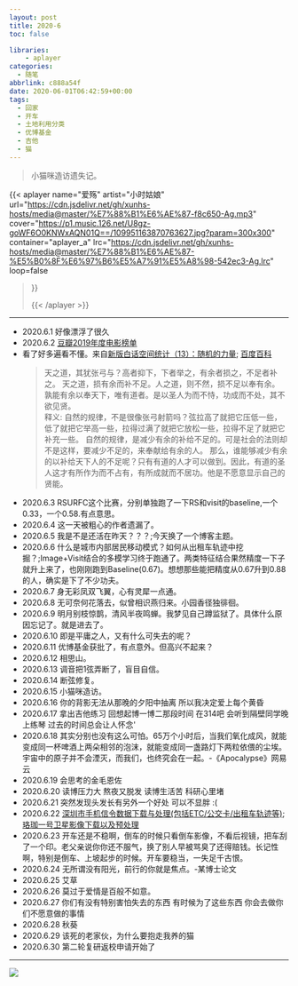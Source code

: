 ```yaml
---
layout: post
title: 2020-6
toc: false

libraries:
    - aplayer
categories:
  - 随笔
abbrlink: c888a54f
date: 2020-06-01T06:42:59+00:00
tags:
  - 回家
  - 开车
  - 土地利用分类
  - 优博基金
  - 吉他
  - 猫
---
```


> 小猫咪造访遗失记。

<!--more-->

{{< aplayer 
name="爱殇"
artist="小时姑娘"
url="https://cdn.jsdelivr.net/gh/xunhs-hosts/media@master/%E7%88%B1%E6%AE%87-f8c650-Ag.mp3"
cover="https://p1.music.126.net/U8gz-goWF6O0KNWxAQN01Q==/109951163870763627.jpg?param=300x300"
container="aplayer_a" 
lrc="https://cdn.jsdelivr.net/gh/xunhs-hosts/media@master/%E7%88%B1%E6%AE%87-%E5%B0%8F%E6%97%B6%E5%A7%91%E5%A8%98-542ec3-Ag.lrc"
loop=false 
>}}<div id="aplayer_a"></div>{{< /aplayer >}}

---

- 2020.6.1 好像漂浮了很久
- 2020.6.2 [豆瓣2019年度电影榜单](https://movie.douban.com/annual/2019?source=navigation)
- 看了好多遍看不懂。来自[新版白话空间统计（13）：随机的力量](https://mp.weixin.qq.com/s?__biz=MzA4ODk4NzgyNA==&mid=2649736707&idx=1&sn=e839a4cbc1a38e6fe3e85316e69112b4&chksm=883aa7dcbf4d2eca574df81ea1e2f120258f71d38d397fca965254927ef8cc0d094c79c51c43&scene=0&xtrack=1&key=692de84b3835f8abf5f250aa2d356ac45580dbc3f0a1d8c1c8a76a102119cd7705fc53a9cdbaffec9a9c5eda0301e913be77e351dbc664eae09192e8a286119e2a2ce68bcde1bebf900c350d58db9753&ascene=1&uin=MTAzMDMwMjI0MA%3D%3D&devicetype=Windows+10&version=62070155&lang=zh_CN&exportkey=AfMKnXL%2FQIlo2ANeRyDkVoU%3D&pass_ticket=bqd%2FJvSj2AXjwnsK7xyl%2FaG2VpwWx5oSukTSzUoflRAl96PEQFryuJKMSUT10jYQ); [百度百科](https://zhidao.baidu.com/question/2016201775338017508.html)
  > 天之道，其犹张弓与？高者抑下，下者举之，有余者损之，不足者补之。
  > 天之道，损有余而补不足。人之道，则不然，损不足以奉有余。
  > 孰能有余以奉天下，唯有道者。是以圣人为而不恃，功成而不处，其不欲见贤。  
  > 释义: 自然的规律，不是很像张弓射箭吗？弦拉高了就把它压低一些，低了就把它举高一些，拉得过满了就把它放松一些，拉得不足了就把它补充一些。
  > 自然的规律，是减少有余的补给不足的。可是社会的法则却不是这样，要减少不足的，来奉献给有余的人。
  > 那么，谁能够减少有余的以补给天下人的不足呢？只有有道的人才可以做到。因此，有道的圣人这才有所作为而不占有，有所成就而不居功。他是不愿意显示自己的贤能。
- 2020.6.3 RSURFC这个比赛，分别单独跑了一下RS和visit的baseline,一个0.33，一个0.58.有点意思。
- 2020.6.4 这一天被粗心的作者遗漏了。
- 2020.6.5 我是不是还活在昨天？？？;今天换了一个博客主题。
- 2020.6.6 什么是城市内部居民移动模式？如何从出租车轨迹中挖掘？;Image+Visit结合的多模学习终于跑通了。两类特征结合果然精度一下子就升上来了，也刚刚跑到Baseline(0.67)。想想那些能把精度从0.67升到0.88的人，确实是下了不少功夫。
- 2020.6.7 身无彩凤双飞翼，心有灵犀一点通。
- 2020.6.8 无可奈何花落去，似曾相识燕归来。小园香径独徘徊。
- 2020.6.9 明月别枝惊鹊，清风半夜鸣蝉。我梦见自己蹲监狱了。具体什么原因忘记了。就是进去了。
- 2020.6.10 即是平庸之人，又有什么可失去的呢？
- 2020.6.11 优博基金获批了，有点意外。但高兴不起来？
- 2020.6.12 相思山。
- 2020.6.13 调音把1弦弄断了，盲目自信。
- 2020.6.14 断弦修复。
- 2020.6.15 小猫咪造访。
- 2020.6.16 你的背影无法从那晚的夕阳中抽离 所以我决定爱上每个黄昏
- 2020.6.17 拿出吉他练习 回想起博一博二那段时间 在314吧 会听到隔壁同学晚上练琴 过去的时间总会让人怀念'
- 2020.6.18 其实分别也没有这么可怕。65万个小时后，当我们氧化成风，就能变成同一杯啤酒上两朵相邻的泡沫，就能变成同一盏路灯下两粒依偎的尘埃。宇宙中的原子并不会湮灭，而我们，也终究会在一起。-《Apocalypse》网易云
- 2020.6.19 会思考的金毛恩佐
- 2020.6.20 读博压力大 熬夜又脱发 读博生活苦 科研心里堵
- 2020.6.21 突然发现头发长有另外一个好处 可以不显胖 :(
- 2020.6.22 [深圳市手机信令数据下载与处理(包括ETC/公交卡/出租车轨迹等)](https://mp.weixin.qq.com/s?__biz=MzA4MzA5NTgzMw==&mid=2247485285&idx=1&sn=21381f2546761414abc5cd8df027118a&chksm=9ffaff13a88d76059bb6ca15eb31c1e8afba821670869f64c40a3d280ff611bf5123661c3f9e&mpshare=1&scene=1&srcid=&sharer_sharetime=1592440976760&sharer_shareid=387c6f2eee98385fff56a38d32f742c7&key=692de84b3835f8ab02097937de6a3567a983d5ee7c6bf7a73e26b73531e213269c8f7030d22b0becbca32fa4ae4cb38f55463b4fd4785cb8798ebb6d723a5bea2fbbdb6871a8de2958e51ba641ecb78c&ascene=1&uin=MTAzMDMwMjI0MA%3D%3D&devicetype=Windows+10&version=62070155&lang=zh_CN&exportkey=AcegvNDR0f8ORPlt5aB3ObA%3D&pass_ticket=PkwX7i4grdnfe72pkASvB%2BgkjXGKA%2Fz3r9MRmH0YZwbRU%2FSMWHaU7Ji1hkmTh3NO);[珞珈一号卫星影像下载以及预处理](https://mp.weixin.qq.com/s?__biz=MjM5NDc2NzIwMA==&mid=2448984978&idx=1&sn=6eee5594136966609f8f2e52d5121692&chksm=b28ee39d85f96a8b8b490b67b5644714fdddacc5a650b1f97bd70c3fa5823590a66f0c3a573a&scene=0&xtrack=1&key=a2fa305a23f2b04110b896a12d0a7b94cdae5c6f1812d38af991f56a3414e4bd54a85cbe021afde1435ffc0d0a25cafa70909b298a9a7d9fcf7ef11431c4d2c4dd0018e6a08935cc701a42c4f5eeb6c6&ascene=1&uin=MTAzMDMwMjI0MA%3D%3D&devicetype=Windows+10&version=62070155&lang=zh_CN&exportkey=AfiML7ldRKe6Ynfhk4Pelss%3D&pass_ticket=PkwX7i4grdnfe72pkASvB%2BgkjXGKA%2Fz3r9MRmH0YZwbRU%2FSMWHaU7Ji1hkmTh3NO)
- 2020.6.23 开车还是不稳啊，倒车的时候只看倒车影像，不看后视镜，把车刮了一个印。老父亲说你你还不服气，换了别人早被骂臭了还得赔钱。长记性啊，特别是倒车、上坡起步的时候。开车要稳当，一失足千古恨。
- 2020.6.24 无所谓没有阳光，前行的你就是焦点。-某博士论文
- 2020.6.25 艾草
- 2020.6.26 莫过于爱情是百般不如意。
- 2020.6.27 你们有没有特别害怕失去的东西 有时候为了这些东西 你会去做你们不愿意做的事情
- 2020.6.28 秋葵
- 2020.6.29 该死的老家伙，为什么要抱走我养的猫
- 2020.6.30 第二轮复研返校申请开始了

***

![](https://cdn.jsdelivr.net/gh/xunhs/image_host/history/ethan.imfast.io/imgs/2020/06/ilya-shishikhin-WseqduMuS4g-unsplash.jpg)

